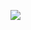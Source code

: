 ![](https://github-readme-stats.vercel.app/api/top-langs?username=SniffBakaSniff&show_icons=true&theme=radical)
